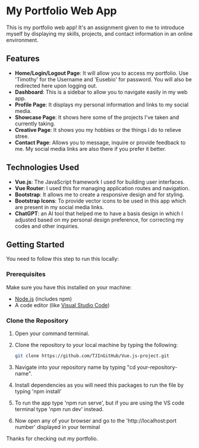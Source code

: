 # My Portfolio Web App

This is my portfolio web app! It's an assignment given to me to introduce myself by displaying my skills, projects, and contact information in an online environment. 

## Features

- **Home/Login/Logout Page**: It will allow you to access my portfolio. Use 'Timothy' for the Username and 'Eusebio' for password. You will also be redirected here upon logging out.
- **Dashboard**: This is a sidebar to allow you to navigate easily in my web app.
- **Profile Page**: It displays my personal information and links to my social media.
- **Showcase Page**: It shows here some of the projects I've taken and currently taking.
- **Creative Page**: It shows you my hobbies or the things I do to relieve stree.
- **Contact Page**: Allows you to message, inquire or provide feedback to me. My social media links are also there if you prefer it better.

## Technologies Used

- **Vue.js**: The JavaScript framework I used for building user interfaces.
- **Vue Router**: I used this for managing application routes and navigation.
- **Bootstrap**: It allows me to create a responsive design and for styling.
- **Bootstrap Icons**: To provide vector icons to be used in this app which are present in my social media links.
- **ChatGPT**: an AI tool that helped me to have a basis design in which I adjusted based on my personal design preference, for correcting my codes and other inquiries.

## Getting Started

You need to follow this step to run this locally:

### Prerequisites

Make sure you have this installed on your machine:

- [Node.js](https://nodejs.org/) (includes npm)
- A code editor (like [Visual Studio Code](https://code.visualstudio.com/))

### Clone the Repository

1. Open your command terminal.
2. Clone the repository to your local machine by typing the following:

   ```bash
   git clone https://github.com/TJInGitHub/Vue.js-project.git

3. Navigate into your repository name by typing "cd your-repository-name".
5. Install dependencies as you will need this packages to run the file by typing 'npm install'
6. To run the app type 'npm run serve', but if you are using the VS code terminal type 'npm run dev' instead.
7. Now open any of your browser and go to the 'http://localhost:port number' displayed in your terminal




Thanks for checking out my portfolio.
